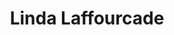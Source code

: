 ---
career: ''
conditions: ''
description: Graphiste-Ergonome (indépendante)
domains:
- numerique
- design-et-ecoconception
- design-et-ecoconception
email: llaffourcade@gmail.com
linkedin: linkedin.com/in/llaffourcade
phone: '0625035242'
regions: Nouvelle-Aquitaine
remote: Oui, en distanciel uniquement
services: Mentoring d'un groupe
title: Linda  Laffourcade
website: ''
---